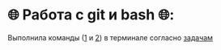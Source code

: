 # 🌐 Работа с git и bash 🌐:
Выполнила команды ([1](https://github.com/BulavkoJulia/git_bash/blob/main/bash1.txt) и [2](https://github.com/BulavkoJulia/git_bash/blob/main/bash2.txt)) в терминале согласно [задачам](https://rusau.net/members/courses/course530044978409/otpravlaem-bazovye-komandy-v-bash-933655777956) 
